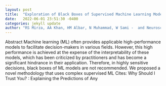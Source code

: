 ```yaml
---
layout: post
title:  "Exploration of Black Boxes of Supervised Machine Learning Models: A Demonstration on Development of Predictive Heart Risk Score"
date:   2022-06-01 23:51:30 -0400
categories: jekyll update
author: "RS Mirza, AA Khan, HM Albar, N Muhammad, W Sami -  and Neuroscience: CIN, 2022"
---
```

Abstract Machine learning (ML) often provides applicable high-performance models to facilitate decision-makers in various fields. However, this high performance is achieved at the expense of the interpretability of these models, which has been criticized by practitioners and has become a significant hindrance in their application. Therefore, in highly sensitive decisions, black boxes of ML models are not recommended. We proposed a novel methodology that uses complex supervised ML  Cites:   Why Should I Trust You? : Explaining the Predictions of Any